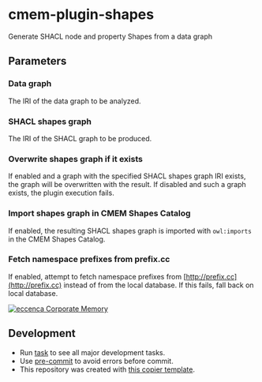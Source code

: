# cmem-plugin-shapes

Generate SHACL node and property Shapes from a data graph

## Parameters

### Data graph

The IRI of the data graph to be analyzed.

### SHACL shapes graph

The IRI of the SHACL graph to be produced.

### Overwrite shapes graph if it exists

If enabled and a graph with the specified SHACL shapes graph IRI exists, the graph will be
overwritten with the result. If disabled and such a graph exists, the plugin execution fails.

### Import shapes graph in CMEM Shapes Catalog

If enabled, the resulting SHACL shapes graph is imported with `owl:imports` in the CMEM Shapes Catalog.

### Fetch namespace prefixes from prefix.cc

If enabled, attempt to fetch namespace prefixes from [http://prefix.cc](http://prefix.cc) instead of from the local database.
If this fails, fall back on local database.

[![eccenca Corporate Memory](https://img.shields.io/badge/eccenca-Corporate%20Memory-orange)](https://documentation.eccenca.com)   

## Development

- Run [task](https://taskfile.dev/) to see all major development tasks.
- Use [pre-commit](https://pre-commit.com/) to avoid errors before commit.
- This repository was created with [this copier template](https://github.com/eccenca/cmem-plugin-template).

